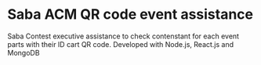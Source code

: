 # Saba ACM QR code event assistance
Saba Contest executive assistance to check contenstant for each event parts with their ID cart QR code.
Developed with Node.js, React.js and MongoDB
